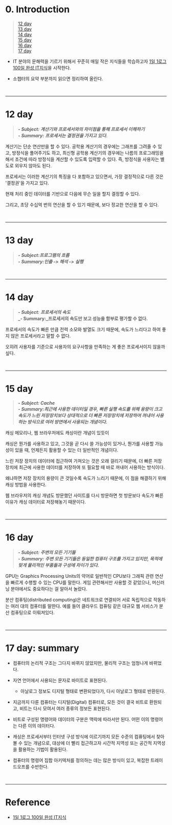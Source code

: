 # 0. Introduction

> [12 day](#12-day)  
> [13 day](#13-day)  
> [14 day](#14-day)  
> [15 day](#15-day)  
> [16 day](#16-day)  
> [17 day](#17-day-summary)  


- IT 분야의 문해력을 기르기 위해서 꾸준히 매일 작은 지식들을 학습하고자 [1일 1로그 100일 완성 IT지식](http://www.kyobobook.co.kr/product/detailViewKor.laf?ejkGb=KOR&mallGb=KOR&barcode=9788966263301&orderClick=LEa&Kc=)을 시작한다. 


- 소챕터의 요약 부분까지 읽으면 정리하여 올린다.

<br>

---

# 12 day

> **_- Subject: 계산기와 프로세서와의 차이점을 통해 프로세서 이해하기_**    
> **_- Summary: 프로세서는 결정권을 가지고 있다._**    

계산기는 단순 연산만을 할 수 있다. 공학용 계산기의 경우에는 그래프를 그려줄 수 있고, 방정식을 풀어주기도 하고, 최신형 공학용 계산기의 경우에는 나름의 프로그래밍을 해서 조건에 따라 방정식을 계산할 수 있도록 입력할 수 있다. 즉, 방정식을 사용자는 별도로 외우지 않아도 된다. 

프로세서는 이러한 계산기의 특징을 다 포함하고 있으면서, 가장 결정적으로 다른 것은 '결정권'을 가지고 있다. 

현재 처리 중인 데이터를 기반으로 다음에 무슨 일을 할지 결정할 수 있다. 

그리고, 초당 수십억 번의 연산을 할 수 있기 때문에, 보다 정교한 연산을 할 수 있다.  

<br>

---
# 13 day

> **_- Subject:프로그램의 흐름_**    
> **_- Summary:인출 -> 해석 -> 실행_**    

<br>

---
# 14 day

> **_- Subject: 프로세서의 속도_**    
> **_- Summary:_프로세서의 속도만 보고 성능을 함부로 평가할 수 없다.**    


프로세서의 속도가 빠른 만큼 전력 소모와 발열도 크기 때문에, 속도가 느리다고 하여 좋지 않은 프로세서라고 말할 수 없다. 

오히려 사용자를 기준으로 사용자의 요구사항을 만족하는 게 좋은 프로세서이지 않을까 싶다.

<br>

---
# 15 day

> **_- Subject: Cache_**    
> **_- Summary:최근에 사용한 데이터일 경우, 빠른 실행 속도를 위해  용량이 크고 속도가 느린 저장장치보다 상대적으로 더 빠른 저장장치에 저장하여 꺼내어 사용하는 방식으로 여러 방면에서 사용되는 개념이다._**    

캐싱 메모리나, 웹 브라우저에도 캐싱이란 개념이 있듯이

캐싱은 뭔가를 사용하고 있고, 그것을 곧 다시 쓸 가능성이 있거나, 뭔가를 사용할 가능성이 있을 때, 언제든지 활용할 수 있는 더 일반적인 개념이다. 

느린 저장 장치의 데이터에 접근하여 가져오는 것은 오래 걸리기 때문에, 더 빠른 저장 장치에 최근에 사용한 데이터를 저장하여 또 필요할 때 바로 꺼내어 사용하는 방식이다. 

왜냐하면 저장 장치의 용량이 큰 것일수록 속도가 느리기 때문에, 이 점을 해결하기 위해 캐싱 방법을 사용한다.  

웹 브라우저의 캐싱 개념도 방문했던 사이트를 다시 방문하면 첫 방문보다 속도가 빠른 이유가 캐싱 데이터로 저장해놓기 때문이다.  


<br>

---
# 16 day

> **_- Subject: 주변의 모든 기기들_**    
> **_- Summary: 주변 모든 기기들은 동일한 컴퓨터 구조를 가지고 있지만, 목적에 맞게 물리적인 부품들과 구성에 차이가 있다._**    

GPU는 Graphics Processing Units의 약어로 일반적인 CPU보다 그래픽 관련 연산을 빠르게 수행할 수 있는 CPU를 말한다. 게임 관련해서만 사용할 것 같았으나, 머신러닝 분야에서도 중요하다는 걸 알아서 놀랐다.

분산 컴퓨팅(distributed computing)은 네트워크로 연결되어 서로 독립적으로 작동하는 여러 대의 컴퓨터를 말한다. 예를 들어 클라우드 컴퓨팅 같은 대규모 웹 서비스가 분산 컴퓨팅으로 이뤄져있다.

<br>

---
# 17 day: summary

- 컴퓨터의 논리적 구조는 그다지 바뀌지 않았지만, 물리적 구조는 엄청나게 바뀌었다. 

- 자연 언어에서 사용되는 문자로 바이트로 표현된다. 
    - 아날로그 정보도 디지털 형태로 변환되었다가, 다시 아날로그 형태로 반환된다.  

- 지금까지 다룬 컴퓨터는 디지털(Digital) 컴퓨터로, 모든 것이 결국 비트로 환원되고, 비트는 다시 모여서 여러 종류의 정보든 표현된다.  

- 비트로 구성된 명령어와 데이터의 구분은 맥락에 따라서만 된다. 어떤 이의 명령어는 다른 이의 데이터다. 

- 캐싱은 프로세서부터 인터넷 구성 방식에 이르기까지 모든 수준의 컴퓨팅에서 찾아볼 수 있는 개념으로, 대상에 더 빨리 접근하고자 시간적 지역성 또는 공간적 지역성을 활용하는 기법이 활용된다.  

- 컴퓨터의 명령어 집합 아키텍처를 정의하는 데는 많은 방식이 있고, 복잡한 트레이드오프를 수반한다.  


<br>

---
# Reference

- [1일 1로그 100일 완성 IT지식](http://www.kyobobook.co.kr/product/detailViewKor.laf?ejkGb=KOR&mallGb=KOR&barcode=9788966263301&orderClick=LEa&Kc=) 
